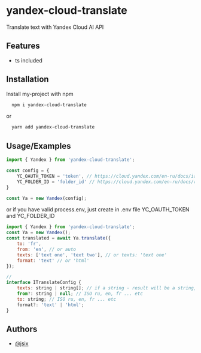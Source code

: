
# yandex-cloud-translate

Translate text with Yandex Cloud AI API

## Features

- ts included


## Installation

Install my-project with npm

```bash
  npm i yandex-cloud-translate
```
or
```bash
  yarn add yandex-cloud-translate
```

    
## Usage/Examples

```javascript
import { Yandex } from 'yandex-cloud-translate';

const config = {
    YC_OAUTH_TOKEN = 'token', // https://cloud.yandex.com/en-ru/docs/iam/concepts/authorization/oauth-token
    YC_FOLDER_ID = 'folder_id' // https://cloud.yandex.com/en-ru/docs/resource-manager/operations/folder/get-id
}

const Ya = new Yandex(config);
```

or if you have valid process.env, just create in .env file YC_OAUTH_TOKEN and YC_FOLDER_ID
```javascript
import { Yandex } from 'yandex-cloud-translate';
const Ya = new Yandex();
const translated = await Ya.translate({
    to: 'fr',
    from: 'en', // or auto
    texts: ['text one', 'text two'], // or texts: 'text one'
    format: 'text' // or 'html'
});

// 
interface ITranslateConfig {
    texts: string | string[]; // if a string - result will be a string, if array of strings - array of strings
    from?: string | null; // ISO ru, en, fr ... etc
    to: string; // ISO ru, en, fr ... etc
    format?: 'text' | 'html';
}

```
## Authors

- [@jsix](https://jsix.ru)
